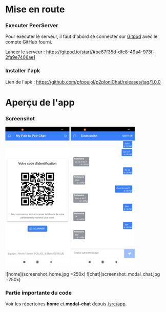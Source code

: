 Mise en route
====
### Executer PeerServer
Pour executer le serveur, il faut d'abord se connecter sur [Gitpod](https://gitpod.io/login/) avec le compte GitHub fourni.

Lancer le serveur : https://gitpod.io/start/#be67f35d-dfc8-49a4-973f-2fa9e7406ae1

### Installer l'apk
Lien de l'apk : https://github.com/pfpoujol/p2pIoniChat/releases/tag/1.0.0

Aperçu de l'app
=
### Screenshot
<img src="screenshot_home.jpg" alt="home" width="200"/>
<img src="screenshot_modal_chat.jpg" alt="home" width="200"/>

![home](screenshot_home.jpg =250x) ![chat](screenshot_modal_chat.jpg =250x)
### Partie importante du code
Voir les répertoires **home** et **modal-chat** depuis [/src/app](https://github.com/pfpoujol/p2pIoniChat/tree/master/src/app).


